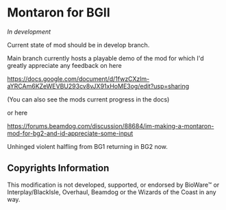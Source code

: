 # Montaron for BGII
*In development*

Current state of mod should be in develop branch.

Main branch currently hosts a playable demo of the mod for which I'd greatly appreciate any feedback on here

https://docs.google.com/document/d/1fwzCXzlm-aYRCAm6KZeWEVBU293cv8vJX91xHoME3og/edit?usp=sharing

(You can also see the mods current progress in the docs)

or here

https://forums.beamdog.com/discussion/88684/im-making-a-montaron-mod-for-bg2-and-id-appreciate-some-input

Unhinged violent halfling from BG1 returning in BG2 now.

## Copyrights Information
This modification is not developed, supported, or endorsed by BioWare™ or Interplay/BlackIsle, Overhaul, Beamdog or the Wizards of the Coast in any way.
